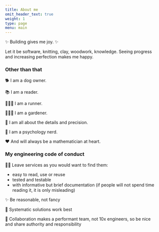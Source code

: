 ```yaml
---
title: About me
omit_header_text: true
weight: 1
type: page
menu: main
---
```


✨ Building gives me joy. ✨

Let it be software, knitting, clay, woodwork, knowledge.
Seeing progress and increasing perfection makes me happy.

### Other than that

🐕 I am a dog owner.

📚 I am a reader.

🏃🏻‍♀️ I am a runner.

👩🏻‍🌾 I am a gardener.

🧩 I am all about the details and precision.

🧠 I am a psychology nerd.

♥️ And will always be a mathematician at heart.

### My engineering code of conduct

👍🏻 Leave services as you would want to find them:

- easy to read, use or reuse
- tested and testable
- with informative but brief documentation (if people will not spend time reading it, it is only misleading)

✨ Be reasonable, not fancy

🔧 Systematic solutions work best

🤝 Collaboration makes a performant team, not 10x engineers, so be nice and share authority and responsibility
